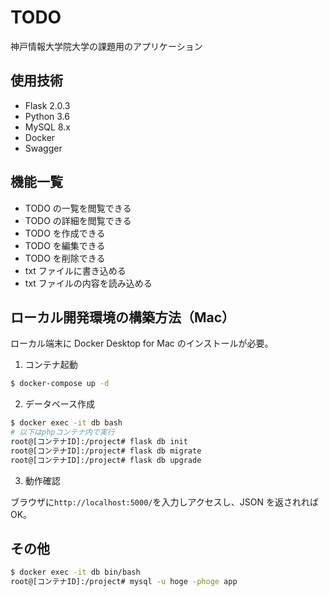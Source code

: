 # TODO

神戸情報大学院大学の課題用のアプリケーション

## 使用技術

- Flask 2.0.3
- Python 3.6
- MySQL 8.x
- Docker
- Swagger

## 機能一覧

- TODO の一覧を閲覧できる
- TODO の詳細を閲覧できる
- TODO を作成できる
- TODO を編集できる
- TODO を削除できる
- txt ファイルに書き込める
- txt ファイルの内容を読み込める

## ローカル開発環境の構築方法（Mac）

ローカル端末に Docker Desktop for Mac のインストールが必要。

1. コンテナ起動

```bash
$ docker-compose up -d
```

2. データベース作成

```bash
$ docker exec -it db bash
# 以下はphpコンテナ内で実行
root@[コンテナID]:/project# flask db init
root@[コンテナID]:/project# flask db migrate
root@[コンテナID]:/project# flask db upgrade
```

3. 動作確認

ブラウザに`http://localhost:5000/`を入力しアクセスし、JSON を返されれば OK。

## その他

```bash
$ docker exec -it db bin/bash
root@[コンテナID]:/project# mysql -u hoge -phoge app
```
